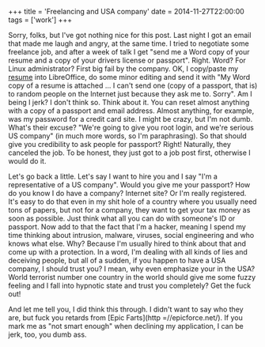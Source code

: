 +++
title = 'Freelancing and USA company'
date = 2014-11-27T22:00:00
tags = ['work']
+++

Sorry, folks, but I've got nothing nice for this post. Last night I got an
email that made me laugh and angry, at the same time. I tried to negotiate some
freelance job, and after a week of talk I get "send me a Word copy of your
resume and a copy of your drivers license or passport". Right. Word? For Linux
administrator? First big fail by the company. OK, I copy/paste my
[resume](/resume) into LibreOffice, do some minor editing and send it with "My
Word copy of a resume is attached ... I can't send one (copy of a passport,
that is) to random people on the Internet just because they ask me to. Sorry".
Am I being I jerk? I don't think so. Think about it. You can reset almost
anything with a copy of a passport and email address. Almost anything, for
example, was my password for a credit card site. I might be crazy, but I'm not
dumb. What's their excuse? "We're going to give you root login, and we're
serious US company" (in much more words, so I'm paraphrasing). So that should
give you credibility to ask people for passport? Right! Naturally, they
canceled the job. To be honest, they just got to a job post first, otherwise I
would do it.

Let's go back a little. Let's say I want to hire you and I say "I'm a
representative of a US company". Would you give me your passport? How do you
know I do have a company? Internet site? Or I'm really registered. It's easy to
do that even in my shit hole of a country where you usually need tons of
papers, but not for a company, they want to get your tax money as soon as
possible. Just think what all you can do with someone's ID or passport. Now add
to that the fact that I'm a hacker, meaning I spend my time thinking about
intrusion, malware, viruses, social engineering and who knows what else. Why?
Because I'm usually hired to think about that and come up with a protection. In
a word, I'm dealing with all kinds of lies and deceiving people, but all of a
sudden, if you happen to have a USA company, I should trust you? I mean, why
even emphasize your in the USA? World terrorist number one country in the world
should give me some fuzzy feeling and I fall into hypnotic state and trust you
completely? Get the fuck out!

And let me tell you, I did think this through. I didn't want to say who they
are, but fuck you retards from [Epic Farts](http =//epicforce.net/). If you mark
me as "not smart enough" when declining my application, I can be jerk, too, you
dumb ass.

